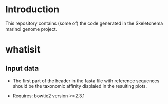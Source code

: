 # Introduction
This repository contains (some of) the code generated in the Skeletonema marinoi genome project.

# whatisit

## Input data
* The first part of the header in the fasta file with reference sequences should be the taxonomic affinity displaied in the resulting plots.

* Requires: bowtie2 version >=2.3.1
